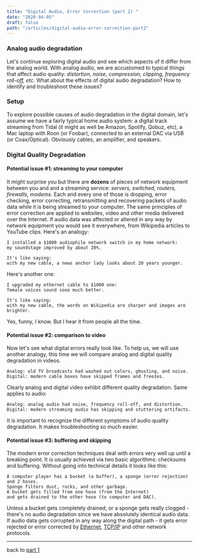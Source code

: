 ```yaml
---
title: "Digital Audio, Error Correction (part 2) "
date: "2020-04-05"
draft: false
path: "/articles/digital-audio-error-correction-part2"
---
```


### Analog audio degradation

Let's continue exploring digital audio and see which aspects of it differ from the analog world. With analog audio, we are accustomed to typical things that affect audio quality: *distortion, noise, compression, clipping, frequency roll-off, etc*. What about the effects of digital audio degradation? How to identify and troubleshoot these issues?

### Setup

To explore possible causes of audio degradation in the digital domain, let's assume we have a fairly typical home audio system: a digital track streaming from Tidal (it might as well be Amazon, Spotify, Qobuz, etc), a Mac laptop with Roon (or Foobar), connected to an external DAC via USB (or Coax/Optical). Obviously cables, an amplifier, and speakers.

### Digital Quality Degradation

#### Potential issue #1: streaming to your computer

It might surprise you but there are **dozens** of pieces of network equipment between you and and a streaming service: *servers, switched, routers, firewalls, modems*. Each and every one of those is dropping, error checking, error correcting, retransmitting and recovering packets of audio data while it is being streamed to your computer. The same principles of error correction are applied to websites, video and other media delivered over the Internet. If audio data was affected or altered in any way by network equipment you would see it everywhere, from Wikipedia articles to YouTube clips. Here's an analogy:

    I installed a $1000 audiophile network switch in my home network:
    my soundstage improved by about 20%.
    
    It's like saying: 
    with my new cable, a news anchor lady looks about 20 years younger.

Here's another one:

    I upgraded my ethernet cable to $1000 one:
    female voices sound sooo much better.

    It's like saying:
    with my new cable, the words on Wikipedia are sharper and images are brighter.

Yes, funny, I know. But I hear it from people all the time.

#### Potential issue #2: comparison to video

Now let's see what digital errors really look like. To help us, we will use another analogy, this time we will compare analog and digital quality degradation in videos.

    Analog: old TV broadcasts had washed out colors, ghosting, and noise.
    Digital: modern cable boxes have skipped frames and freezes.

Clearly analog and digital video exhibit different quality degradation. Same applies to audio:

    Analog: analog audio had noise, frequency roll-off, and distortion.
    Digital: modern streaming audio has skipping and stuttering artifacts.

It is important to recognize the different symptoms of audio quality degradation. It makes troubleshooting so much easier.

#### Potential issue #3: buffering and skipping

The modern error correction techniques deal with errors very well up until a breaking point. It is usually achieved via two basic algorithms: checksums and buffering. Without going into technical details it looks like this:

    A computer player has a bucket (a buffer), a sponge (error rejection) and 2 hoses.
    Sponge filters dust, rocks, and other garbage.
    A bucket gets filled from one hose (from the Internet)
    and gets drained to the other hose (to computer and DAC).

Unless a bucket gets completely drained, or a sponge gets really clogged - there's no audio degradation since we have absolutely identical audio data. If audio data gets corrupted in any way along the digital path - it gets error rejected or error corrected by [Ethernet](https://en.wikipedia.org/wiki/Ethernet), [TCP/IP](https://en.wikipedia.org/wiki/Internet_protocol_suite) and other network protocols.

---
back to [part 1](/articles/digital-audio-myths-part1)